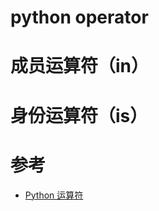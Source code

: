 python operator
===============

# 成员运算符（in）


# 身份运算符（is）


# 参考
 - [Python 运算符](https://www.runoob.com/python/python-operators.html)
